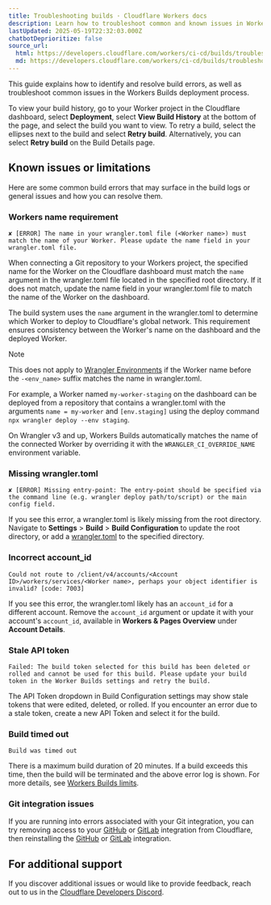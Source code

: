 ```yaml
---
title: Troubleshooting builds · Cloudflare Workers docs
description: Learn how to troubleshoot common and known issues in Workers Builds.
lastUpdated: 2025-05-19T22:32:03.000Z
chatbotDeprioritize: false
source_url:
  html: https://developers.cloudflare.com/workers/ci-cd/builds/troubleshoot/
  md: https://developers.cloudflare.com/workers/ci-cd/builds/troubleshoot/index.md
---
```


This guide explains how to identify and resolve build errors, as well as troubleshoot common issues in the Workers Builds deployment process.

To view your build history, go to your Worker project in the Cloudflare dashboard, select **Deployment**, select **View Build History** at the bottom of the page, and select the build you want to view. To retry a build, select the ellipses next to the build and select **Retry build**. Alternatively, you can select **Retry build** on the Build Details page.

## Known issues or limitations

Here are some common build errors that may surface in the build logs or general issues and how you can resolve them.

### Workers name requirement

`✘ [ERROR] The name in your wrangler.toml file (<Worker name>) must match the name of your Worker. Please update the name field in your wrangler.toml file.`

When connecting a Git repository to your Workers project, the specified name for the Worker on the Cloudflare dashboard must match the `name` argument in the wrangler.toml file located in the specified root directory. If it does not match, update the name field in your wrangler.toml file to match the name of the Worker on the dashboard.

The build system uses the `name` argument in the wrangler.toml to determine which Worker to deploy to Cloudflare's global network. This requirement ensures consistency between the Worker's name on the dashboard and the deployed Worker.

Note

This does not apply to [Wrangler Environments](https://developers.cloudflare.com/workers/wrangler/environments/) if the Worker name before the `-<env_name>` suffix matches the name in wrangler.toml.

For example, a Worker named `my-worker-staging` on the dashboard can be deployed from a repository that contains a wrangler.toml with the arguments `name = my-worker` and `[env.staging]` using the deploy command `npx wrangler deploy --env staging`.

On Wrangler v3 and up, Workers Builds automatically matches the name of the connected Worker by overriding it with the `WRANGLER_CI_OVERRIDE_NAME` environment variable.

### Missing wrangler.toml

`✘ [ERROR] Missing entry-point: The entry-point should be specified via the command line (e.g. wrangler deploy path/to/script) or the main config field.`

If you see this error, a wrangler.toml is likely missing from the root directory. Navigate to **Settings** > **Build** > **Build Configuration** to update the root directory, or add a [wrangler.toml](https://developers.cloudflare.com/workers/wrangler/configuration/) to the specified directory.

### Incorrect account\_id

`Could not route to /client/v4/accounts/<Account ID>/workers/services/<Worker name>, perhaps your object identifier is invalid? [code: 7003]`

If you see this error, the wrangler.toml likely has an `account_id` for a different account. Remove the `account_id` argument or update it with your account's `account_id`, available in **Workers & Pages Overview** under **Account Details**.

### Stale API token

`Failed: The build token selected for this build has been deleted or rolled and cannot be used for this build. Please update your build token in the Worker Builds settings and retry the build.`

The API Token dropdown in Build Configuration settings may show stale tokens that were edited, deleted, or rolled. If you encounter an error due to a stale token, create a new API Token and select it for the build.

### Build timed out

`Build was timed out`

There is a maximum build duration of 20 minutes. If a build exceeds this time, then the build will be terminated and the above error log is shown. For more details, see [Workers Builds limits](https://developers.cloudflare.com/workers/ci-cd/builds/limits-and-pricing/).

### Git integration issues

If you are running into errors associated with your Git integration, you can try removing access to your [GitHub](https://developers.cloudflare.com/workers/ci-cd/builds/git-integration/github-integration/#removing-access) or [GitLab](https://developers.cloudflare.com/workers/ci-cd/builds/git-integration/gitlab-integration/#removing-access) integration from Cloudflare, then reinstalling the [GitHub](https://developers.cloudflare.com/workers/ci-cd/builds/git-integration/github-integration/#reinstall-a-git-integration) or [GitLab](https://developers.cloudflare.com/workers/ci-cd/builds/git-integration/gitlab-integration/#reinstall-a-git-integration) integration.

## For additional support

If you discover additional issues or would like to provide feedback, reach out to us in the [Cloudflare Developers Discord](https://discord.com/channels/595317990191398933/1052656806058528849).
